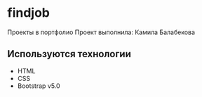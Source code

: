 # findjob
Проекты в портфолио
Проект выполнила: Камила Балабекова

## Используются технологии
- HTML
- CSS
- Bootstrap v5.0
